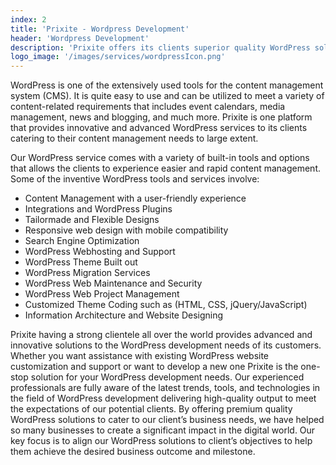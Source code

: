 ```yaml
---
index: 2
title: 'Prixite - Wordpress Development'
header: 'Wordpress Development'
description: 'Prixite offers its clients superior quality WordPress solutions helping them create a compelling impact in the business world.'
logo_image: '/images/services/wordpressIcon.png'
---
```


WordPress is one of the extensively used tools for the content management system (CMS). It is quite easy to use and can be utilized to meet a variety of content-related requirements that includes event calendars, media management, news and blogging, and much more. Prixite is one platform that provides innovative and advanced WordPress services to its clients catering to their content management needs to large extent.


Our WordPress service comes with a variety of built-in tools and options that allows the clients to experience easier and rapid content management. Some of the inventive WordPress tools and services involve:


- Content Management with a user-friendly experience
- Integrations and WordPress Plugins
- Tailormade and Flexible Designs
- Responsive web design with mobile compatibility
- Search Engine Optimization
- WordPress Webhosting and Support
- WordPress Theme Built out
- WordPress Migration Services
- WordPress Web Maintenance and Security
- WordPress Web Project Management
- Customized Theme Coding such as (HTML, CSS, jQuery/JavaScript)
- Information Architecture and Website Designing


Prixite having a strong clientele all over the world provides advanced and innovative solutions to the WordPress development needs of its customers. Whether you want assistance with existing WordPress website customization and support or want to develop a new one Prixite is the one-stop solution for your WordPress development needs. Our experienced professionals are fully aware of the latest trends, tools, and technologies in the field of WordPress development delivering high-quality output to meet the expectations of our potential clients. By offering premium quality WordPress solutions to cater to our client’s business needs, we have helped so many businesses to create a significant impact in the digital world. Our key focus is to align our WordPress solutions to client’s objectives to help them achieve the desired business outcome and milestone.
